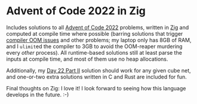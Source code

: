 # Advent of Code 2022 in Zig

Includes solutions to all [Advent of Code 2022](https://adventofcode.com/2022)
problems, written in [Zig](https://ziglang.org/) and computed at compile time
where possible (barring solutions that trigger [compiler OOM issues](https://github.com/ziglang/zig/issues/12493)
and other problems; my laptop only has 8GB of RAM, and I `ulimit`ed the compiler
to 3GB to avoid the OOM-reaper murdering every _other_ process). All
runtime-based solutions still at least parse the inputs at compile time, and
most of them use no heap allocations.

Additionally, my [Day 22 Part II](day22/src/main.zig) solution should work for
any given cube net, and one-or-two extra solutions written in C and Rust are
included for fun.

Final thoughts on Zig: I love it! I look forward to seeing how this language
develops in the future. :-)
